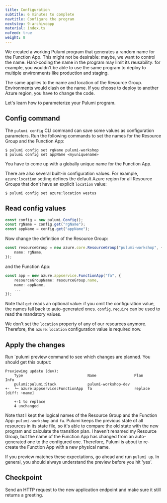 ```yaml
---
title: Configuration
subtitle: 6 minutes to complete
navtitle: Configure the program
nextstep: 9-archiveapp
material: index.ts
nofeed: true
weight: 8
---
```


We created a working Pulumi program that generates a random name for the Function App. This might not be desirable: maybe, we want to control the name. Hard-coding the name in the program may limit its reusability: for example, you wouldn't be able to use the same program to deploy to multiple environments like production and staging.

The same applies to the name and location of the Resource Group. Environments would clash on the name. If you choose to deploy to another Azure region, you have to change the code.

Let's learn how to parameterize your Pulumi program.

## Config command

The `pulumi config` CLI command can save some values as configuration parameters. Run the following commands to set the names for the Resource Group and the Function App:

```
$ pulumi config set rgName pulumi-workshop
$ pulumi config set appName <myuniquename>
```

You have to come up with a globally unique name for the Function App.

There are also several built-in configuration values. For example, `azure:location` setting defines the default Azure region for all Resource Groups that don't have an explicit `location` value:

```
$ pulumi config set azure:location westus
```

## Read config values

``` ts
const config = new pulumi.Config();
const rgName = config.get("rgName");
const appName = config.get("appName");
```

Now change the definition of the Resource Group:

``` ts
const resourceGroup = new azure.core.ResourceGroup("pulumi-workshop", {
    name: rgName,
});
```

and the Function App:

``` ts
const app = new azure.appservice.FunctionApp("fa", {
    resourceGroupName: resourceGroup.name,
    name: appName,
    ...
});
```

Note that `get` reads an optional value: if you omit the configuration value, the names fall back to auto-generated ones. `config.require` can be used to read the mandatory values.

We don't set the `location` property of any of our resources anymore. Therefore, the `azure:location` configuration value is required now.

## Apply the changes

Run `pulumi preview command to see which changes are planned. You should get this output:

```
Previewing update (dev):
    Type                             Name                 Plan        Info
    pulumi:pulumi:Stack              pulumi-workshop-dev
+-  └─ azure:appservice:FunctionApp  fa                   replace     [diff: ~name]

    +-1 to replace
    4 unchanged
```

Note that I kept the logical names of the Resource Group and the Function App: `pulumi-workshop` and `fa`. Pulumi keeps the previous state of all resources in its state file, so it's able to compare the old state with the new program and calculate the transition plan. I haven't renamed my Resource Group, but the name of the Function App has changed from an auto-generated one to the configured one. Therefore, Pulumi is about to re-create the Function App with a new physical name.

If you preview matches these expectations, go ahead and run `pulumi up`. In general, you should always understand the preview before you hit 'yes'.

## Checkpoint

Send an HTTP request to the new application endpoint and make sure it still returns a greeting.
